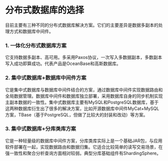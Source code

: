 # 分布式数据库的选择



目前主要有三种不同的分布式数据库解决方案。它们的主要差异是数据多副本的处理方式和数据库中间件。

###  1. 一体化分布式数据库方案

它支持数据多副本、高可用。多采用Paxos协议，一次写入多数据副本，多数副本写入成功即算成功。代表产品是OceanBase和高斯数据库。



### 2. 集中式数据库+数据库中间件方案

它是集中式数据库与数据库中间件结合的方案，通过数据库中间件实现数据路由和全局数据管理。数据库中间件和数据库独立部署，采用数据库自身的同步机制实现主副本数据的一致性。集中式数据库主要有MySQL和PostgreSQL数据库，基于这两种数据库衍生出了很多的解决方案，比如开源数据库中间件MyCat+MySQL方案，TBase（基于PostgreSQL，但做了比较大的封装和改动）等方案。



### 3. 集中式数据库+分库类库方案

它是一种轻量级的数据库中间件方案，分库类库实际上是一个基础JAR包，与应用软件部署在一起，实现数据路由和数据归集。它适合比较简单的读写交易场景，在强一致性和聚合分析查询方面相对较弱。典型分库基础组件有ShardingSphere。